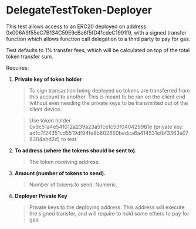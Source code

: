 # DelegateTestToken-Deployer

This test allows access to an ERC20 deployed on address 0x006A9f55eC7B134C59E9cBa6f5fD41cdeC1991f9, with a signed transfer function which allows function call delegation to a third party to pay for gas.

Test defaults to 1% transfer fees, which will be calculated on top of the total token transfer sum.

Requires:
1. **Private key of token holder**
   >To sign transaction being deployed so tokens are transferred from this account to another. This is meant to be ran on the client end without ever needing the private keys to be transmitted out of the client device.
   
   >Use token holder 0x9c51a4e541012a239a23a51ce1c53f040429981e (private key: adfc7f24351cd5519df94fe8b802650bedca6a414531efbf3363a078304abd2d) to test.


2. **To address (where the tokens should be sent to).**
   >The token receiving address.


3. **Amount (number of tokens to send).**
   >Number of tokens to send. Numeric.


4. **Deployer Private Key**
   >Private keys to the deploying address. This address will execute the signed transfer, and will require to hold some ethers to pay for gas.
